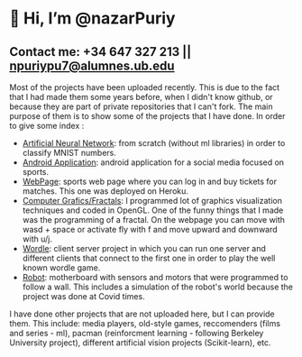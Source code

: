 # 👋 Hi, I’m @nazarPuriy
## Contact me: +34 647 327 213  ||  npuriypu7@alumnes.ub.edu
Most of the projects have been uploaded recently. This is due to the fact that I had made them some years before, when I didn't know github, or because they are part of private repositories that I can't fork. The main purpose of them is to show some of the projects that I have done. In order to give some index :
- <a href="https://github.com/nazarPuriy/Artificial-Neural-Network">Artificial Neural Network</a>: from scratch (without ml libraries) in order to classify MNIST numbers.
- <a href="https://github.com/nazarPuriy/WorkMeOut">Android Application</a>: android application for a social media focused on sports.
- <a href="https://github.com/nazarPuriy/Sports">WebPage</a>: sports web page where you can log in and buy tickets for matches. This one was deployed on Heroku.
- <a href="https://www.shadertoy.com/view/fdKyWz">Computer Grafics/Fractals</a>: I programmed lot of graphics visualization techniques and coded in OpenGL. One of the funny things that I made was the programming of a fractal. On the webpage you can move with wasd + space or activate fly with f and move upward and downward with u/j.
- <a href="https://github.com/nazarPuriy/Wordle">Wordle</a>: client server project in which you can run one server and different clients that connect to the first one in order to play the well known wordle game.
- <a href="https://github.com/nazarPuriy/PAE">Robot</a>: motherboard with sensors and motors that were programmed to follow a wall. This includes a simulation of the robot's world because the project was done at Covid times.

I have done other projects that are not uploaded here, but I can provide them. This include: media players, old-style games, reccomenders (films and series - ml), pacman (reinforcment learning - following Berkeley University project), different artificial vision projects (Scikit-learn), etc.


